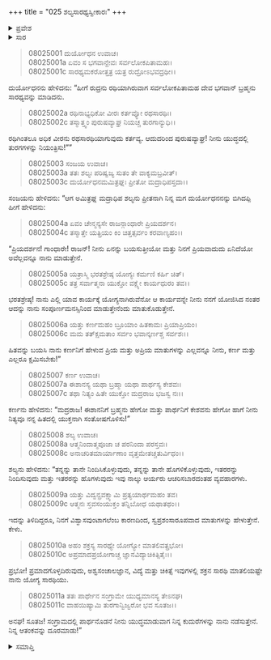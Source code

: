 +++
title = "025 ಶಲ್ಯಸಾರಥ್ಯಸ್ವೀಕಾರಃ"
+++

<details><summary>ಪ್ರವೇಶ</summary>


।।   ಓಂ ಓಂ ನಮೋ ನಾರಾಯಣಾಯ।।   ಶ್ರೀ ವೇದವ್ಯಾಸಾಯ ನಮಃ ।।

ಶ್ರೀ ಕೃಷ್ಣದ್ವೈಪಾಯನ ವೇದವ್ಯಾಸ ವಿರಚಿತ  

**ಶ್ರೀ ಮಹಾಭಾರತ**

**ಕರ್ಣ ಪರ್ವ**

**ಕರ್ಣವಧ ಪರ್ವ**

**ಅಧ್ಯಾಯ 25**

</details>

<details><summary>ಸಾರ</summary>

“ಹಿತವನ್ನು ಬಯಸಿ ನಾನು ಕರ್ಣನಿಗೆ ಹೇಳುವ ಪ್ರಿಯ ಮತ್ತು ಅಪ್ರಿಯ ಮಾತುಗಳೆಲ್ಲವನ್ನೂ ನೀನು, ಕರ್ಣ ಮತ್ತು ಎಲ್ಲರೂ ಕ್ಷಮಿಸಬೇಕು!” ಎಂದು ಹೇಳಿ ಶಲ್ಯನು ಕರ್ಣನ ಸಾರಥಿಯಾಗಲು ಒಪ್ಪಿಕೊಂಡಿದುದು (1-6). ಕರ್ಣನಲ್ಲಿ ಶಲ್ಯನು ತನ್ನ ಕುಶಲತೆಯ ಬಗ್ಗೆ ಹೇಳಿಕೊಳ್ಳುವುದು (7-11).


</details>



> 08025001 ದುರ್ಯೋಧನ ಉವಾಚ।   
08025001a ಏವಂ ಸ ಭಗವಾನ್ದೇವಃ ಸರ್ವಲೋಕಪಿತಾಮಹಃ।   
08025001c ಸಾರಥ್ಯಮಕರೋತ್ತತ್ರ ಯತ್ರ ರುದ್ರೋಽಭವದ್ರಥೀ।।

ದುರ್ಯೋಧನನು ಹೇಳಿದನು: “ಹೀಗೆ ರುದ್ರನು ರಥಿಯಾಗಿರುವಾಗ ಸರ್ವಲೋಕಪಿತಾಮಹ ದೇವ ಭಗವಾನ್ ಬ್ರಹ್ಮನು ಸಾರಥ್ಯವನ್ನು ಮಾಡಿದನು.

> 08025002a ರಥಿನಾಭ್ಯಧಿಕೋ ವೀರಃ ಕರ್ತವ್ಯೋ ರಥಸಾರಥಿಃ।   
08025002c ತಸ್ಮಾತ್ತ್ವಂ ಪುರುಷವ್ಯಾಘ್ರ ನಿಯಚ್ಚ ತುರಗಾನ್ಯುಧಿ।।

ರಥಿಗಿಂತಲೂ ಅಧಿಕ ವೀರನು ರಥಸಾರಥಿಯಾಗುವುದು ಕರ್ತವ್ಯ. ಆದುದರಿಂದ ಪುರುಷವ್ಯಾಘ್ರ! ನೀನು ಯುದ್ಧದಲ್ಲಿ ತುರಗಗಳನ್ನು ನಿಯಂತ್ರಿಸು!””

> 08025003 ಸಂಜಯ ಉವಾಚ।   
08025003a ತತಃ ಶಲ್ಯಃ ಪರಿಷ್ವಜ್ಯ ಸುತಂ ತೇ ವಾಕ್ಯಮಬ್ರವೀತ್।   
08025003c ದುರ್ಯೋಧನಮಮಿತ್ರಘ್ನಃ ಪ್ರೀತೋ ಮದ್ರಾಧಿಪಸ್ತದಾ।।

ಸಂಜಯನು ಹೇಳಿದನು: “ಆಗ ಅಮಿತ್ರಘ್ನ ಮದ್ರಾಧಿಪ ಶಲ್ಯನು ಪ್ರೀತನಾಗಿ ನಿನ್ನ ಮಗ ದುರ್ಯೋಧನನನ್ನು ಬಿಗಿದಪ್ಪಿ ಹೀಗೆ ಹೇಳಿದನು:

> 08025004a ಏವಂ ಚೇನ್ಮನ್ಯಸೇ ರಾಜನ್ಗಾಂಧಾರೇ ಪ್ರಿಯದರ್ಶನ।   
08025004c ತಸ್ಮಾತ್ತೇ ಯತ್ಪ್ರಿಯಂ ಕಿಂ ಚಿತ್ತತ್ಸರ್ವಂ ಕರವಾಣ್ಯಹಂ।।

“ಪ್ರಿಯದರ್ಶನ! ಗಾಂಧಾರೇ! ರಾಜನ್! ನೀನು ಏನನ್ನು ಬಯಸುತ್ತೀಯೋ ಮತ್ತು ನಿನಗೆ ಪ್ರಿಯವಾದುದು ಏನಿದೆಯೋ ಅವೆಲ್ಲವನ್ನೂ ನಾನು ಮಾಡುತ್ತೇನೆ.

> 08025005a ಯತ್ರಾಸ್ಮಿ ಭರತಶ್ರೇಷ್ಠ ಯೋಗ್ಯಃ ಕರ್ಮಣಿ ಕರ್ಹಿ ಚಿತ್।   
08025005c ತತ್ರ ಸರ್ವಾತ್ಮನಾ ಯುಕ್ತೋ ವಕ್ಷ್ಯೇ ಕಾರ್ಯಧುರಂ ತವ।।

ಭರತಶ್ರೇಷ್ಠ! ನಾನು ಎಲ್ಲಿ ಯಾವ ಕಾರ್ಯಕ್ಕೆ ಯೋಗ್ಯನಾಗಿರುವೆನೋ ಆ ಕಾರ್ಯವನ್ನೇ ನೀನು ನನಗೆ ಯೋಜಿಸಿದ ನಂತರ ಆದನ್ನು ನಾನು ಸಂಪೂರ್ಣಮನಸ್ಸಿನಿಂದ ಮಾಡುತ್ತೇನೆಂದು ಮಾತುಕೊಡುತ್ತೇನೆ.

> 08025006a ಯತ್ತು ಕರ್ಣಮಹಂ ಬ್ರೂಯಾಂ ಹಿತಕಾಮಃ ಪ್ರಿಯಾಪ್ರಿಯಂ।   
08025006c ಮಮ ತತ್ಕ್ಷಮತಾಂ ಸರ್ವಂ ಭವಾನ್ಕರ್ಣಶ್ಚ ಸರ್ವಶಃ।।

ಹಿತವನ್ನು ಬಯಸಿ ನಾನು ಕರ್ಣನಿಗೆ ಹೇಳುವ ಪ್ರಿಯ ಮತ್ತು ಅಪ್ರಿಯ ಮಾತುಗಳನ್ನು ಎಲ್ಲವನ್ನೂ ನೀನು, ಕರ್ಣ ಮತ್ತು ಎಲ್ಲರೂ ಕ್ಷಮಿಸಬೇಕು!”

> 08025007 ಕರ್ಣ ಉವಾಚ।   
08025007a ಈಶಾನಸ್ಯ ಯಥಾ ಬ್ರಹ್ಮಾ ಯಥಾ ಪಾರ್ಥಸ್ಯ ಕೇಶವಃ।   
08025007c ತಥಾ ನಿತ್ಯಂ ಹಿತೇ ಯುಕ್ತೋ ಮದ್ರರಾಜ ಭಜಸ್ವ ನಃ।।

ಕರ್ಣನು ಹೇಳಿದನು: “ಮದ್ರರಾಜ! ಈಶಾನನಿಗೆ ಬ್ರಹ್ಮನು ಹೇಗೋ ಮತ್ತು ಪಾರ್ಥನಿಗೆ ಕೇಶವನು ಹೇಗೋ ಹಾಗೆ ನೀನು ನಿತ್ಯವೂ ನನ್ನ ಹಿತದಲ್ಲಿ ಯುಕ್ತನಾಗಿ ಸಂತೋಷಗೊಳಿಸು!”

> 08025008 ಶಲ್ಯ ಉವಾಚ।   
08025008a ಆತ್ಮನಿಂದಾತ್ಮಪೂಜಾ ಚ ಪರನಿಂದಾ ಪರಸ್ತವಃ।   
08025008c ಅನಾಚರಿತಮಾರ್ಯಾಣಾಂ ವೃತ್ತಮೇತಚ್ಚತುರ್ವಿಧಂ।।

ಶಲ್ಯನು ಹೇಳಿದನು: “ತನ್ನನ್ನು ತಾನೇ ನಿಂದಿಸಿಕೊಳ್ಳುವುದು, ತನ್ನನ್ನು ತಾನೇ ಹೊಗಳಿಕೊಳ್ಳುವುದು, ಇತರರನ್ನು ನಿಂದಿಸುವುದು ಮತ್ತು ಇತರರನ್ನು ಹೊಗಳುವುದು ಇವು ನಾಲ್ಕು ಆರ್ಯರು ಆಚರಿಸಬಾರದಂತಹ ವ್ಯವಹಾರಗಳು.

> 08025009a ಯತ್ತು ವಿದ್ವನ್ಪ್ರವಕ್ಷ್ಯಾಮಿ ಪ್ರತ್ಯಯಾರ್ಥಮಹಂ ತವ।   
08025009c ಆತ್ಮನಃ ಸ್ತವಸಂಯುಕ್ತಂ ತನ್ನಿಬೋಧ ಯಥಾತಥಂ।।

ಇದನ್ನು ತಿಳಿದಿದ್ದರೂ, ನಿನಗೆ ವಿಶ್ವಾಸವುಂಟಾಗಲೆಂಬ ಕಾರಣದಿಂದ, ಸ್ವಪ್ರಶಂಸಾರೂಪವಾದ ಮಾತುಗಳನ್ನು ಹೇಳುತ್ತೇನೆ. ಕೇಳು.

> 08025010a ಅಹಂ ಶಕ್ರಸ್ಯ ಸಾರಥ್ಯೇ ಯೋಗ್ಯೋ ಮಾತಲಿವತ್ಪ್ರಭೋ।   
08025010c ಅಪ್ರಮಾದಪ್ರಯೋಗಾಚ್ಚ ಜ್ಞಾನವಿದ್ಯಾಚಿಕಿತ್ಸಿತೈಃ।।

ಪ್ರಭೋ! ಪ್ರಮಾದಗೊಳ್ಳದಿರುವುದು, ಅಶ್ವಸಂಚಾಲಜ್ಞಾನ, ವಿದ್ಯೆ ಮತ್ತು ಚಿಕಿತ್ಸೆ ಇವುಗಳಲ್ಲಿ ಶಕ್ರನ ಸಾರಥಿ ಮಾತಲಿಯಷ್ಟೇ ನಾನು ಯೋಗ್ಯ ಸಾರಥಿಯು.

> 08025011a ತತಃ ಪಾರ್ಥೇನ ಸಂಗ್ರಾಮೇ ಯುಧ್ಯಮಾನಸ್ಯ ತೇಽನಘ।   
08025011c ವಾಹಯಿಷ್ಯಾಮಿ ತುರಗಾನ್ವಿಜ್ವರೋ ಭವ ಸೂತಜ।।

ಅನಘ! ಸೂತಜ! ಸಂಗ್ರಾಮದಲ್ಲಿ ಪಾರ್ಥನೊಡನೆ ನೀನು ಯುದ್ಧಮಾಡುವಾಗ ನಿನ್ನ ಕುದುರೆಗಳನ್ನು ನಾನು ನಡೆಸುತ್ತೇನೆ. ನಿನ್ನ ಆತಂಕವನ್ನು ದೂರಮಾಡು!”


<details><summary>ಸಮಾಪ್ತಿ</summary>

ಇತಿ ಶ್ರೀ ಮಹಾಭಾರತೇ ಕರ್ಣಪರ್ವಣಿ ಶಲ್ಯಸಾರಥ್ಯಸ್ವೀಕಾರೇ ಪಂಚವಿಂಶೋಽಧ್ಯಾಯಃ।।  
ಇದು ಶ್ರೀ ಮಹಾಭಾರತದಲ್ಲಿ ಕರ್ಣಪರ್ವದಲ್ಲಿ ಶಲ್ಯಸಾರಥ್ಯಸ್ವೀಕಾರ ಎನ್ನುವ ಇಪ್ಪತ್ತೈದನೇ ಅಧ್ಯಾಯವು.

</details>
